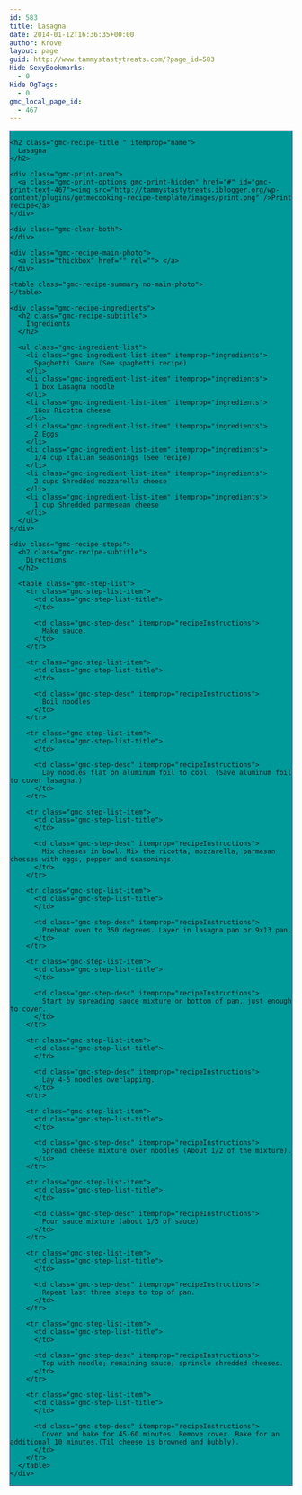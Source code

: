 ```yaml
---
id: 583
title: Lasagna
date: 2014-01-12T16:36:35+00:00
author: Krove
layout: page
guid: http://www.tammystastytreats.com/?page_id=583
Hide SexyBookmarks:
  - 0
Hide OgTags:
  - 0
gmc_local_page_id:
  - 467
---
```

<div id="recipes">
  <div class="gmc-recipe" id="gmc-print-467" itemscope itemtype="http://schema.org/Recipe" style="background-color:#009999; border-color:#58528f;border-style:solid;border-width:thin;">
    <meta property="og:site_name" content="http://tammystastytreats.iblogger.org" />
    
    <h2 class="gmc-recipe-title " itemprop="name">
      Lasagna
    </h2>
    
    <div class="gmc-print-area">
      <a class="gmc-print-options gmc-print-hidden" href="#" id="gmc-print-text-467"><img src="http://tammystastytreats.iblogger.org/wp-content/plugins/getmecooking-recipe-template/images/print.png" />Print recipe</a>
    </div>
    
    <div class="gmc-clear-both">
    </div>
    
    <div class="gmc-recipe-main-photo">
      <a class="thickbox" href="" rel=""> </a>
    </div>
    
    <table class="gmc-recipe-summary no-main-photo">
    </table>
    
    <div class="gmc-recipe-ingredients">
      <h2 class="gmc-recipe-subtitle">
        Ingredients
      </h2>
      
      <ul class="gmc-ingredient-list">
        <li class="gmc-ingredient-list-item" itemprop="ingredients">
          Spaghetti Sauce (See spaghetti recipe)
        </li>
        <li class="gmc-ingredient-list-item" itemprop="ingredients">
          1 box Lasagna noodle
        </li>
        <li class="gmc-ingredient-list-item" itemprop="ingredients">
          16oz Ricotta cheese
        </li>
        <li class="gmc-ingredient-list-item" itemprop="ingredients">
          2 Eggs
        </li>
        <li class="gmc-ingredient-list-item" itemprop="ingredients">
          1/4 cup Italian seasonings (See recipe)
        </li>
        <li class="gmc-ingredient-list-item" itemprop="ingredients">
          2 cups Shredded mozzarella cheese
        </li>
        <li class="gmc-ingredient-list-item" itemprop="ingredients">
          1 cup Shredded parmesean cheese
        </li>
      </ul>
    </div>
    
    <div class="gmc-recipe-steps">
      <h2 class="gmc-recipe-subtitle">
        Directions
      </h2>
      
      <table class="gmc-step-list">
        <tr class="gmc-step-list-item">
          <td class="gmc-step-list-title">
          </td>
          
          <td class="gmc-step-desc" itemprop="recipeInstructions">
            Make sauce.
          </td>
        </tr>
        
        <tr class="gmc-step-list-item">
          <td class="gmc-step-list-title">
          </td>
          
          <td class="gmc-step-desc" itemprop="recipeInstructions">
            Boil noodles
          </td>
        </tr>
        
        <tr class="gmc-step-list-item">
          <td class="gmc-step-list-title">
          </td>
          
          <td class="gmc-step-desc" itemprop="recipeInstructions">
            Lay noodles flat on aluminum foil to cool. (Save aluminum foil to cover lasagna.)
          </td>
        </tr>
        
        <tr class="gmc-step-list-item">
          <td class="gmc-step-list-title">
          </td>
          
          <td class="gmc-step-desc" itemprop="recipeInstructions">
            Mix cheeses in bowl. Mix the ricotta, mozzarella, parmesan chesses with eggs, pepper and seasonings.
          </td>
        </tr>
        
        <tr class="gmc-step-list-item">
          <td class="gmc-step-list-title">
          </td>
          
          <td class="gmc-step-desc" itemprop="recipeInstructions">
            Preheat oven to 350 degrees. Layer in lasagna pan or 9x13 pan.
          </td>
        </tr>
        
        <tr class="gmc-step-list-item">
          <td class="gmc-step-list-title">
          </td>
          
          <td class="gmc-step-desc" itemprop="recipeInstructions">
            Start by spreading sauce mixture on bottom of pan, just enough to cover.
          </td>
        </tr>
        
        <tr class="gmc-step-list-item">
          <td class="gmc-step-list-title">
          </td>
          
          <td class="gmc-step-desc" itemprop="recipeInstructions">
            Lay 4-5 noodles overlapping.
          </td>
        </tr>
        
        <tr class="gmc-step-list-item">
          <td class="gmc-step-list-title">
          </td>
          
          <td class="gmc-step-desc" itemprop="recipeInstructions">
            Spread cheese mixture over noodles (About 1/2 of the mixture).
          </td>
        </tr>
        
        <tr class="gmc-step-list-item">
          <td class="gmc-step-list-title">
          </td>
          
          <td class="gmc-step-desc" itemprop="recipeInstructions">
            Pour sauce mixture (about 1/3 of sauce)
          </td>
        </tr>
        
        <tr class="gmc-step-list-item">
          <td class="gmc-step-list-title">
          </td>
          
          <td class="gmc-step-desc" itemprop="recipeInstructions">
            Repeat last three steps to top of pan.
          </td>
        </tr>
        
        <tr class="gmc-step-list-item">
          <td class="gmc-step-list-title">
          </td>
          
          <td class="gmc-step-desc" itemprop="recipeInstructions">
            Top with noodle; remaining sauce; sprinkle shredded cheeses.
          </td>
        </tr>
        
        <tr class="gmc-step-list-item">
          <td class="gmc-step-list-title">
          </td>
          
          <td class="gmc-step-desc" itemprop="recipeInstructions">
            Cover and bake for 45-60 minutes. Remove cover. Bake for an additional 10 minutes.(Til cheese is browned and bubbly).
          </td>
        </tr>
      </table>
    </div>
  </div>
</div>